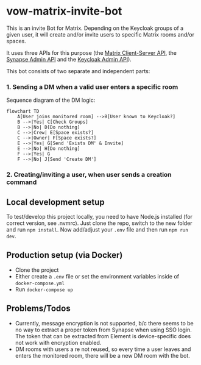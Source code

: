 # vow-matrix-invite-bot

This is an invite Bot for Matrix. Depending on the Keycloak groups of a given user, it will create and/or invite users to specific Matrix rooms and/or spaces.

It uses three APIs for this purpose (the [Matrix Client-Server API](https://spec.matrix.org/latest/client-server-api/), the [Synapse Admin API](https://matrix-org.github.io/synapse/latest/usage/administration/admin_api/) and the [Keycloak Admin API](https://www.keycloak.org/docs-api/21.0.2/rest-api/index.html)).

This bot consists of two separate and independent parts:

### 1. Sending a DM when a valid user enters a specific room

Sequence diagram of the DM logic:
```mermaid
flowchart TD
    A[User joins monitored room] -->B[User known to Keycloak?]
    B -->|Yes| C[Check Groups]
    B -->|No| D[Do nothing]
    C -->|Crew| E[Space exists?]
    C -->|Owner| F[Space exists?]
    E -->|Yes| G[Send 'Exists DM' & Invite]
    E -->|No| H[Do nothing]
    F -->|Yes| G
    F -->|No| J[Send 'Create DM']
 ```

### 2. Creating/inviting a user, when user sends a creation command



## Local development setup
To test/develop this project locally, you need to have Node.js installed (for correct version, see .nvmrc). Just clone the repo, switch to the new folder and run `npm install`. Now add/adjust your `.env` file and then run `npm run dev`.

## Production setup (via Docker)
- Clone the project
- Either create a `.env` file or set the environment variables inside of `docker-compose.yml`
- Run `docker-compose up`

## Problems/Todos
- Currently, message encryption is not supported, b/c there seems to be no way to extract a proper token from Synapse when using SSO login. The token that can be extracted from Element is device-specific does not work with encryption enabled.
- DM rooms with users a re not reused, so every time a user leaves and enters the monitored room, there will be a new DM room with the bot.